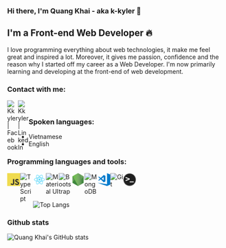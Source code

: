 ### Hi there, I'm Quang Khai - aka k-kyler 👋

## I'm a Front-end Web Developer 🔥

I love programming everything about web technologies, it make me feel great and inspired a lot. Moreover, it gives me passion, confidence and the reason why I started off my career as a Web Developer. I'm now primarily learning and developing at the front-end of web development.

### Contact with me:

[<img align="left" alt="Kkyler | Facebook" width="25px" src="https://cdn.jsdelivr.net/npm/simple-icons@v3/icons/facebook.svg" />][facebook]
[<img align="left" alt="Kkyler | LinkedIn" width="25px" src="https://cdn.jsdelivr.net/npm/simple-icons@v3/icons/linkedin.svg" />][linkedin]

<br />

### Spoken languages:
- Vietnamese
- English

### Programming languages and tools:

<!-- <img align="left" alt="HTML5" width="28px" src="https://raw.githubusercontent.com/github/explore/80688e429a7d4ef2fca1e82350fe8e3517d3494d/topics/html/html.png" />
<img align="left" alt="CSS3" width="28px" src="https://raw.githubusercontent.com/github/explore/80688e429a7d4ef2fca1e82350fe8e3517d3494d/topics/css/css.png" /> -->
<img align="left" alt="JavaScript" width="30px" src="https://raw.githubusercontent.com/github/explore/80688e429a7d4ef2fca1e82350fe8e3517d3494d/topics/javascript/javascript.png" />
<img align="left" alt="TypeScript" width="30px" src="https://upload.wikimedia.org/wikipedia/commons/thumb/4/4c/Typescript_logo_2020.svg/1200px-Typescript_logo_2020.svg.png" />
<img align="left" alt="React" width="30px" src="https://raw.githubusercontent.com/github/explore/80688e429a7d4ef2fca1e82350fe8e3517d3494d/topics/react/react.png" />
<img align="left" alt="Material UI" width="30px" src="https://opencollective-production.s3.us-west-1.amazonaws.com/ada636e0-395b-11ea-8ab7-b3f0317bbc7c.png" />
<img align="left" alt="Bootstrap" width="30px" src="https://img.icons8.com/color/452/bootstrap.png" />
<img align="left" alt="Node.js" width="30px" src="https://raw.githubusercontent.com/github/explore/80688e429a7d4ef2fca1e82350fe8e3517d3494d/topics/nodejs/nodejs.png" />
<img align="left" alt="MongoDB" width="30px" src="https://img.icons8.com/color/452/mongodb.png" />
<img align="left" alt="Visual Studio Code" width="30px" src="https://raw.githubusercontent.com/github/explore/80688e429a7d4ef2fca1e82350fe8e3517d3494d/topics/visual-studio-code/visual-studio-code.png" />
<!--- <img align="left" alt="Figma" width="26px" src="https://avatars.githubusercontent.com/u/5155369?s=200&v=4" /> --->
<img align="left" alt="Git" width="30px" src="https://upload.wikimedia.org/wikipedia/commons/thumb/3/3f/Git_icon.svg/1024px-Git_icon.svg.png" />
<img align="left" alt="Terminal" width="30px" src="https://raw.githubusercontent.com/github/explore/80688e429a7d4ef2fca1e82350fe8e3517d3494d/topics/terminal/terminal.png" />

<br />
<br />
<br />

<!-- --- -->

<!-- <details>
  <summary>⚡ My GitHub Stats</summary>
  <img align="left" alt="My Github Stats" src="https://github-readme-stats.vercel.app/api?username=K-Kyler&show_icons=true&hide_border=true&theme=react" />
</details>
 -->

![Top Langs](https://github-readme-stats.vercel.app/api/top-langs/?username=k-kyler&theme=react&hide_border=true&layout=compact)

### Github stats
![Quang Khai's GitHub stats](https://github-readme-stats.vercel.app/api?username=k-kyler&hide_border=true&show_icons=true&theme=react)

[facebook]: https://www.facebook.com/quangkhai.005/
[linkedin]: https://www.linkedin.com/in/imkhai/
